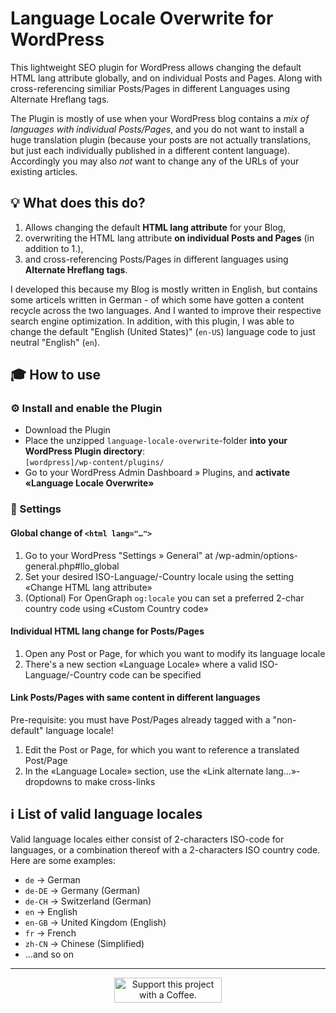 # Language Locale Overwrite for WordPress

This lightweight SEO plugin for WordPress allows changing the default HTML lang attribute globally, and on individual Posts and Pages. Along with cross-referencing similiar Posts/Pages in different Languages using Alternate Hreflang tags.

The Plugin is mostly of use when your WordPress blog contains a _mix of languages with individual Posts/Pages_, and you do not want to install a huge translation plugin (because your posts are not actually translations, but just each individually published in a different content language). Accordingly you may also _not_ want to change any of the URLs of your existing articles.


## 💡 What does this do?

1. Allows changing the default **HTML lang attribute** for your Blog,
2. overwriting the HTML lang attribute **on individual Posts and Pages** (in addition to 1.),
3. and cross-referencing Posts/Pages in different languages using **Alternate Hreflang tags**.

I developed this because my Blog is mostly written in English, but contains some articels written in German - of which some have gotten a content recycle across the two languages. And I wanted to improve their respective search engine optimization. In addition, with this plugin, I was able to change the default "English (United States)" (`en-US`) language code to just neutral "English" (`en`).


## 🎓 How to use

### ⚙️ Install and enable the Plugin
* Download the Plugin
* Place the unzipped `language-locale-overwrite`-folder **into your WordPress Plugin directory**:<br>`[wordpress]/wp-content/plugins/`
* Go to your WordPress Admin Dashboard » Plugins, and **activate «Language Locale Overwrite»**

### 📝 Settings
#### Global change of `<html lang="…">`
1. Go to your WordPress "Settings » General" at /wp-admin/options-general.php#llo_global
2. Set your desired ISO-Language/-Country locale using the setting «Change HTML lang attribute»
3. (Optional) For OpenGraph `og:locale` you can set a preferred 2-char country code using «Custom Country code»

#### Individual HTML lang change for Posts/Pages
1. Open any Post or Page, for which you want to modify its language locale
2. There's a new section «Language Locale» where a valid ISO-Language/-Country code can be specified

#### Link Posts/Pages with same content in different languages
Pre-requisite: you must have Post/Pages already tagged with a "non-default" language locale!

1. Edit the Post or Page, for which you want to reference a translated Post/Page
2. In the «Language Locale» section, use the «Link alternate lang…»-dropdowns to make cross-links


## ℹ️ List of valid language locales

Valid language locales either consist of 2-characters ISO-code for languages, or a combination thereof with a 2-characters ISO country code. Here are some examples:

* `de` → German
* `de-DE` → Germany (German)
* `de-CH` → Switzerland (German)
* `en` → English
* `en-GB` → United Kingdom (English)
* `fr` → French
* `zh-CN` → Chinese (Simplified)
* …and so on

---

<p align="center"><a href="https://bmc.link/swissmacuser/">
    <img src="https://cdn.buymeacoffee.com/buttons/default-yellow.png" alt="Support this project with a Coffee." height="40" width="172">
</a></p>

